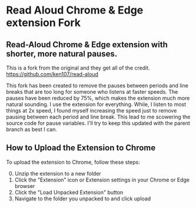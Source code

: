 # Read Aloud Chrome & Edge extension Fork

## Read-Aloud Chrome & Edge extension with shorter, more natural pauses. 

This is a fork from the original and they get all of the credit.  https://github.com/ken107/read-aloud  

This fork has been created to remove the pauses between periods and line breaks that are too long for someone who listens at faster speeds. The pauses have been reduced by 75%, which makes the extension much more natural sounding. I use the extension for everything. While, I listen to most things at 2x speed, I found myself increasing the speed just to remove pausing between each period and line break. This lead to me scowering the source code for pause variables. I'll try to keep this updated with the parent branch as best I can.

## How to Upload the Extension to Chrome

To upload the extension to Chrome, follow these steps:

0. Unzip the extension to a new folder
1. Click the "Extension" icon  or Extension settings in your Chrome or Edge browser
2. Click the "Load Unpacked Extension" button
3. Navigate to the folder you unpacked to and click upload
